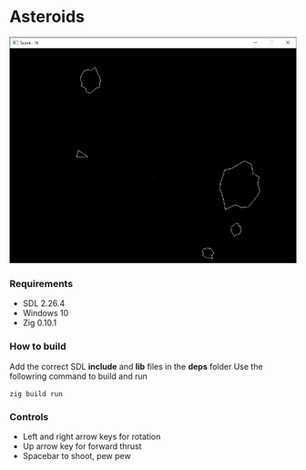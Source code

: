 # Asteroids

![Game Screenshot](https://raw.githubusercontent.com/ClearlyKyle/Zig-Asteroids/master/screenshot.png)

### Requirements 
* SDL 2.26.4
* Windows 10
* Zig 0.10.1

### How to build
Add the correct SDL **include** and **lib** files in the **deps** folder
Use the followring command to build and run
```
zig build run
```

### Controls 
* Left and right arrow keys for rotation
* Up arrow key for forward thrust
* Spacebar to shoot, pew pew


